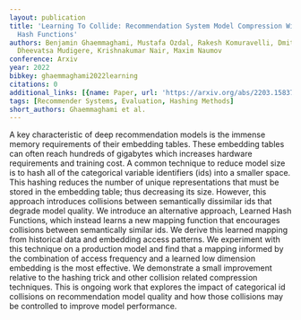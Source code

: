```yaml
---
layout: publication
title: 'Learning To Collide: Recommendation System Model Compression With Learned
  Hash Functions'
authors: Benjamin Ghaemmaghami, Mustafa Ozdal, Rakesh Komuravelli, Dmitriy Korchev,
  Dheevatsa Mudigere, Krishnakumar Nair, Maxim Naumov
conference: Arxiv
year: 2022
bibkey: ghaemmaghami2022learning
citations: 0
additional_links: [{name: Paper, url: 'https://arxiv.org/abs/2203.15837'}]
tags: [Recommender Systems, Evaluation, Hashing Methods]
short_authors: Ghaemmaghami et al.
---
```

A key characteristic of deep recommendation models is the immense memory
requirements of their embedding tables. These embedding tables can often reach
hundreds of gigabytes which increases hardware requirements and training cost.
A common technique to reduce model size is to hash all of the categorical
variable identifiers (ids) into a smaller space. This hashing reduces the
number of unique representations that must be stored in the embedding table;
thus decreasing its size. However, this approach introduces collisions between
semantically dissimilar ids that degrade model quality. We introduce an
alternative approach, Learned Hash Functions, which instead learns a new
mapping function that encourages collisions between semantically similar ids.
We derive this learned mapping from historical data and embedding access
patterns. We experiment with this technique on a production model and find that
a mapping informed by the combination of access frequency and a learned low
dimension embedding is the most effective. We demonstrate a small improvement
relative to the hashing trick and other collision related compression
techniques. This is ongoing work that explores the impact of categorical id
collisions on recommendation model quality and how those collisions may be
controlled to improve model performance.